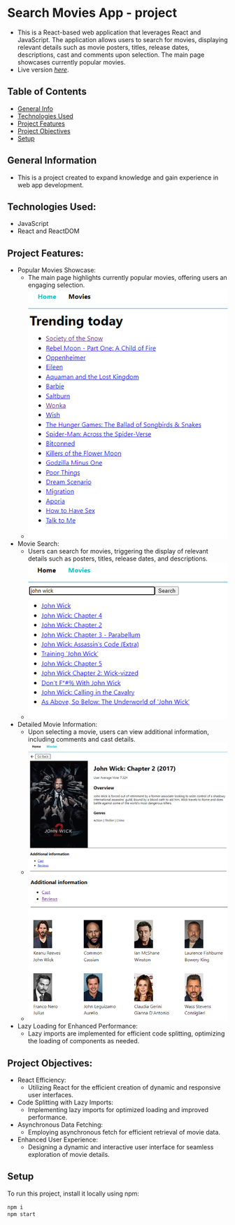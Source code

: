 # Search Movies App - project

- This is a React-based web application that leverages React and JavaScript. The application allows users to search for movies, displaying relevant details such as movie posters, titles, release dates, descriptions, cast and comments upon selection. The main page showcases currently popular movies.
- Live version [_here_](https://pawelwiteckiwawrzyniak.github.io/search-movies-app-react-project/).

## Table of Contents

- [General Info](#general-information)
- [Technologies Used](#technologies-used)
- [Project Features](#project-features)
- [Project Objectives](#project-objectives)
- [Setup](#setup)

## General Information

- This is a project created to expand knowledge and gain
  experience in web app development.

## Technologies Used:

- JavaScript
- React and ReactDOM

## Project Features:

- Popular Movies Showcase:
  - The main page highlights currently popular movies, offering users an engaging selection.
  - ![Home](./assets/home.png)
- Movie Search:
  - Users can search for movies, triggering the display of relevant details such as posters, titles, release dates, and descriptions.
  - ![Search](./assets/search.png)
- Detailed Movie Information:
  - Upon selecting a movie, users can view additional information, including comments and cast details.
  - ![Movie](./assets/movie.png)
  - ![Cast](./assets/cast.png)
- Lazy Loading for Enhanced Performance:
  - Lazy imports are implemented for efficient code splitting, optimizing the loading of components as needed.
    
## Project Objectives:

- React Efficiency:
  - Utilizing React for the efficient creation of dynamic and responsive user interfaces.
- Code Splitting with Lazy Imports:
  - Implementing lazy imports for optimized loading and improved performance.
- Asynchronous Data Fetching:
  - Employing asynchronous fetch for efficient retrieval of movie data.
- Enhanced User Experience:
  - Designing a dynamic and interactive user interface for seamless exploration of movie details.

## Setup

To run this project, install it locally using npm:

```
npm i
npm start
```
